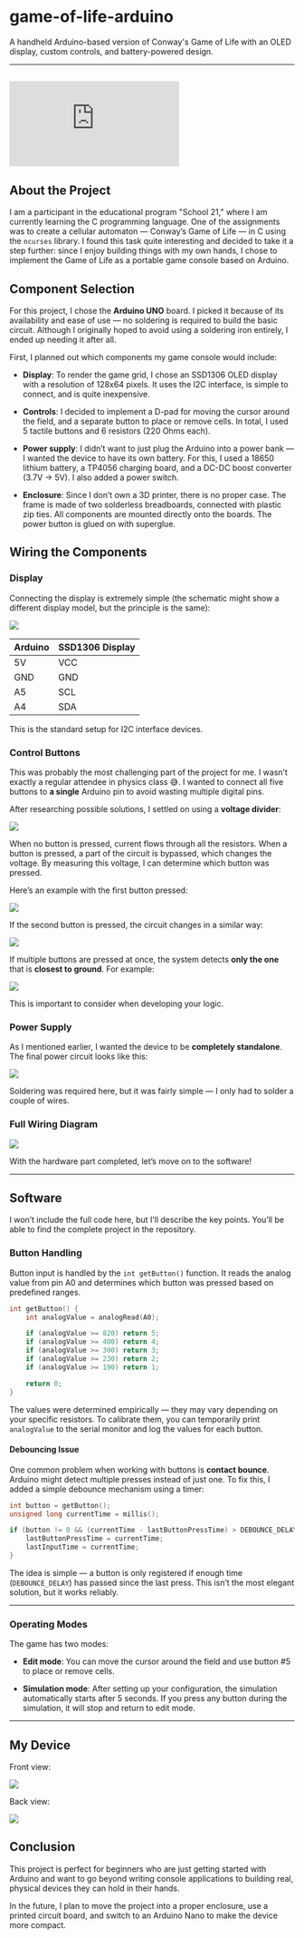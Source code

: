 # game-of-life-arduino
A handheld Arduino-based version of Conway's Game of Life with an OLED display, custom controls, and battery-powered design.

---
![Russian version](https://github.com/vvetta/game-of-life-arduino/blob/main/README_RUS.md)
---

## About the Project

I am a participant in the educational program "School 21," where I am currently learning the C programming language. One of the assignments was to create a cellular automaton — Conway’s Game of Life — in C using the `ncurses` library. I found this task quite interesting and decided to take it a step further: since I enjoy building things with my own hands, I chose to implement the Game of Life as a portable game console based on Arduino.

## Component Selection

For this project, I chose the **Arduino UNO** board. I picked it because of its availability and ease of use — no soldering is required to build the basic circuit. Although I originally hoped to avoid using a soldering iron entirely, I ended up needing it after all.

First, I planned out which components my game console would include:

- **Display**: To render the game grid, I chose an SSD1306 OLED display with a resolution of 128x64 pixels. It uses the I2C interface, is simple to connect, and is quite inexpensive.
    
- **Controls**: I decided to implement a D-pad for moving the cursor around the field, and a separate button to place or remove cells. In total, I used 5 tactile buttons and 6 resistors (220 Ohms each).
    
- **Power supply**: I didn’t want to just plug the Arduino into a power bank — I wanted the device to have its own battery. For this, I used a 18650 lithium battery, a TP4056 charging board, and a DC-DC boost converter (3.7V → 5V). I also added a power switch.
    
- **Enclosure**: Since I don’t own a 3D printer, there is no proper case. The frame is made of two solderless breadboards, connected with plastic zip ties. All components are mounted directly onto the boards. The power button is glued on with superglue.
    

## Wiring the Components

### Display

Connecting the display is extremely simple (the schematic might show a different display model, but the principle is the same):

![](https://github.com/vvetta/game-of-life-arduino/blob/main/images/DisplayConnection.png)

|Arduino|SSD1306 Display|
|---|---|
|5V|VCC|
|GND|GND|
|A5|SCL|
|A4|SDA|

This is the standard setup for I2C interface devices.

### Control Buttons

This was probably the most challenging part of the project for me. I wasn’t exactly a regular attendee in physics class 😅. I wanted to connect all five buttons to **a single** Arduino pin to avoid wasting multiple digital pins.

After researching possible solutions, I settled on using a **voltage divider**:

![](https://github.com/vvetta/game-of-life-arduino/blob/main/images/ControlButtons.png)

When no button is pressed, current flows through all the resistors. When a button is pressed, a part of the circuit is bypassed, which changes the voltage. By measuring this voltage, I can determine which button was pressed.

Here’s an example with the first button pressed:

![](https://github.com/vvetta/game-of-life-arduino/blob/main/images/Pressed%20first%20button.png)

If the second button is pressed, the circuit changes in a similar way:

![](https://github.com/vvetta/game-of-life-arduino/blob/main/images/Pressed%20second%20button.png)

If multiple buttons are pressed at once, the system detects **only the one** that is **closest to ground**. For example:

![](https://github.com/vvetta/game-of-life-arduino/blob/main/images/Pressed%20five%20button.png)

This is important to consider when developing your logic.

### Power Supply

As I mentioned earlier, I wanted the device to be **completely standalone**. The final power circuit looks like this:

![](https://github.com/vvetta/game-of-life-arduino/blob/main/images/Screenshot%20From%202025-07-05%2013-06-31.png)

Soldering was required here, but it was fairly simple — I only had to solder a couple of wires.

### Full Wiring Diagram

![](https://github.com/vvetta/game-of-life-arduino/blob/main/images/Full_scheme.png)

With the hardware part completed, let’s move on to the software!

---

## Software

I won’t include the full code here, but I’ll describe the key points. You’ll be able to find the complete project in the repository.

### Button Handling

Button input is handled by the `int getButton()` function. It reads the analog value from pin A0 and determines which button was pressed based on predefined ranges.

```c
int getButton() {
	int analogValue = analogRead(A0);

	if (analogValue >= 820) return 5;
	if (analogValue >= 400) return 4;
	if (analogValue >= 300) return 3;
	if (analogValue >= 230) return 2;
	if (analogValue >= 190) return 1;

	return 0;
}
```

The values were determined empirically — they may vary depending on your specific resistors. To calibrate them, you can temporarily print `analogValue` to the serial monitor and log the values for each button.

#### Debouncing Issue

One common problem when working with buttons is **contact bounce**. Arduino might detect multiple presses instead of just one. To fix this, I added a simple debounce mechanism using a timer:

```c
int button = getButton();
unsigned long currentTime = millis();

if (button != 0 && (currentTime - lastButtonPressTime) > DEBOUNCE_DELAY) {
	lastButtonPressTime = currentTime;
	lastInputTime = currentTime;
}
```

The idea is simple — a button is only registered if enough time (`DEBOUNCE_DELAY`) has passed since the last press. This isn’t the most elegant solution, but it works reliably.

---

### Operating Modes

The game has two modes:

- **Edit mode**: You can move the cursor around the field and use button #5 to place or remove cells.
    
- **Simulation mode**: After setting up your configuration, the simulation automatically starts after 5 seconds. If you press any button during the simulation, it will stop and return to edit mode.
    

---

## My Device

Front view:

![](https://github.com/vvetta/game-of-life-arduino/blob/main/images/Screenshot%20From%202025-07-05%2014-24-52.png)

Back view:

![](https://github.com/vvetta/game-of-life-arduino/blob/main/images/Screenshot%20From%202025-07-05%2014-25-17.png)

## Conclusion

This project is perfect for beginners who are just getting started with Arduino and want to go beyond writing console applications to building real, physical devices they can hold in their hands.

In the future, I plan to move the project into a proper enclosure, use a printed circuit board, and switch to an Arduino Nano to make the device more compact.
